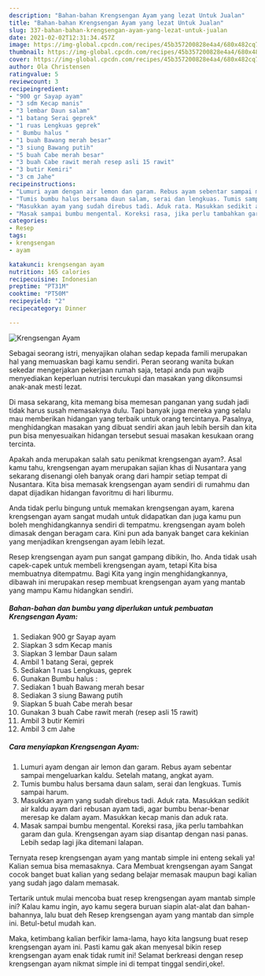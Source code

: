 ```yaml
---
description: "Bahan-bahan Krengsengan Ayam yang lezat Untuk Jualan"
title: "Bahan-bahan Krengsengan Ayam yang lezat Untuk Jualan"
slug: 337-bahan-bahan-krengsengan-ayam-yang-lezat-untuk-jualan
date: 2021-02-02T12:31:34.457Z
image: https://img-global.cpcdn.com/recipes/45b357200828e4a4/680x482cq70/krengsengan-ayam-foto-resep-utama.jpg
thumbnail: https://img-global.cpcdn.com/recipes/45b357200828e4a4/680x482cq70/krengsengan-ayam-foto-resep-utama.jpg
cover: https://img-global.cpcdn.com/recipes/45b357200828e4a4/680x482cq70/krengsengan-ayam-foto-resep-utama.jpg
author: Ola Christensen
ratingvalue: 5
reviewcount: 3
recipeingredient:
- "900 gr Sayap ayam"
- "3 sdm Kecap manis"
- "3 lembar Daun salam"
- "1 batang Serai geprek"
- "1 ruas Lengkuas geprek"
- " Bumbu halus "
- "1 buah Bawang merah besar"
- "3 siung Bawang putih"
- "5 buah Cabe merah besar"
- "3 buah Cabe rawit merah resep asli 15 rawit"
- "3 butir Kemiri"
- "3 cm Jahe"
recipeinstructions:
- "Lumuri ayam dengan air lemon dan garam. Rebus ayam sebentar sampai mengeluarkan kaldu. Setelah matang, angkat ayam."
- "Tumis bumbu halus bersama daun salam, serai dan lengkuas. Tumis sampai harum."
- "Masukkan ayam yang sudah direbus tadi. Aduk rata. Masukkan sedikit air kaldu ayam dari rebusan ayam tadi, agar bumbu benar-benar meresap ke dalam ayam. Masukkan kecap manis dan aduk rata."
- "Masak sampai bumbu mengental. Koreksi rasa, jika perlu tambahkan garam dan gula. Krengsengan ayam siap disantap dengan nasi panas. Lebih sedap lagi jika ditemani lalapan."
categories:
- Resep
tags:
- krengsengan
- ayam

katakunci: krengsengan ayam 
nutrition: 165 calories
recipecuisine: Indonesian
preptime: "PT31M"
cooktime: "PT50M"
recipeyield: "2"
recipecategory: Dinner

---
```



![Krengsengan Ayam](https://img-global.cpcdn.com/recipes/45b357200828e4a4/680x482cq70/krengsengan-ayam-foto-resep-utama.jpg)

Sebagai seorang istri, menyajikan olahan sedap kepada famili merupakan hal yang memuaskan bagi kamu sendiri. Peran seorang  wanita bukan sekedar mengerjakan pekerjaan rumah saja, tetapi anda pun wajib menyediakan keperluan nutrisi tercukupi dan masakan yang dikonsumsi anak-anak mesti lezat.

Di masa  sekarang, kita memang bisa memesan panganan yang sudah jadi tidak harus susah memasaknya dulu. Tapi banyak juga mereka yang selalu mau memberikan hidangan yang terbaik untuk orang tercintanya. Pasalnya, menghidangkan masakan yang dibuat sendiri akan jauh lebih bersih dan kita pun bisa menyesuaikan hidangan tersebut sesuai masakan kesukaan orang tercinta. 



Apakah anda merupakan salah satu penikmat krengsengan ayam?. Asal kamu tahu, krengsengan ayam merupakan sajian khas di Nusantara yang sekarang disenangi oleh banyak orang dari hampir setiap tempat di Nusantara. Kita bisa memasak krengsengan ayam sendiri di rumahmu dan dapat dijadikan hidangan favoritmu di hari liburmu.

Anda tidak perlu bingung untuk memakan krengsengan ayam, karena krengsengan ayam sangat mudah untuk didapatkan dan juga kamu pun boleh menghidangkannya sendiri di tempatmu. krengsengan ayam boleh dimasak dengan beragam cara. Kini pun ada banyak banget cara kekinian yang menjadikan krengsengan ayam lebih lezat.

Resep krengsengan ayam pun sangat gampang dibikin, lho. Anda tidak usah capek-capek untuk membeli krengsengan ayam, tetapi Kita bisa membuatnya ditempatmu. Bagi Kita yang ingin menghidangkannya, dibawah ini merupakan resep membuat krengsengan ayam yang mantab yang mampu Kamu hidangkan sendiri.

<!--inarticleads1-->

##### Bahan-bahan dan bumbu yang diperlukan untuk pembuatan Krengsengan Ayam:

1. Sediakan 900 gr Sayap ayam
1. Siapkan 3 sdm Kecap manis
1. Siapkan 3 lembar Daun salam
1. Ambil 1 batang Serai, geprek
1. Sediakan 1 ruas Lengkuas, geprek
1. Gunakan  Bumbu halus :
1. Sediakan 1 buah Bawang merah besar
1. Sediakan 3 siung Bawang putih
1. Siapkan 5 buah Cabe merah besar
1. Gunakan 3 buah Cabe rawit merah (resep asli 15 rawit)
1. Ambil 3 butir Kemiri
1. Ambil 3 cm Jahe




<!--inarticleads2-->

##### Cara menyiapkan Krengsengan Ayam:

1. Lumuri ayam dengan air lemon dan garam. Rebus ayam sebentar sampai mengeluarkan kaldu. Setelah matang, angkat ayam.
1. Tumis bumbu halus bersama daun salam, serai dan lengkuas. Tumis sampai harum.
1. Masukkan ayam yang sudah direbus tadi. Aduk rata. Masukkan sedikit air kaldu ayam dari rebusan ayam tadi, agar bumbu benar-benar meresap ke dalam ayam. Masukkan kecap manis dan aduk rata.
1. Masak sampai bumbu mengental. Koreksi rasa, jika perlu tambahkan garam dan gula. Krengsengan ayam siap disantap dengan nasi panas. Lebih sedap lagi jika ditemani lalapan.




Ternyata resep krengsengan ayam yang mantab simple ini enteng sekali ya! Kalian semua bisa memasaknya. Cara Membuat krengsengan ayam Sangat cocok banget buat kalian yang sedang belajar memasak maupun bagi kalian yang sudah jago dalam memasak.

Tertarik untuk mulai mencoba buat resep krengsengan ayam mantab simple ini? Kalau kamu ingin, ayo kamu segera buruan siapin alat-alat dan bahan-bahannya, lalu buat deh Resep krengsengan ayam yang mantab dan simple ini. Betul-betul mudah kan. 

Maka, ketimbang kalian berfikir lama-lama, hayo kita langsung buat resep krengsengan ayam ini. Pasti kamu gak akan menyesal bikin resep krengsengan ayam enak tidak rumit ini! Selamat berkreasi dengan resep krengsengan ayam nikmat simple ini di tempat tinggal sendiri,oke!.

